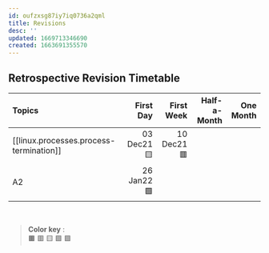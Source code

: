 ```yaml
---
id: oufzxsg87iy7iq0736a2qml
title: Revisions
desc: ''
updated: 1669713346690
created: 1663691355570
---
```


## Retrospective Revision Timetable

Topics | First Day | First Week | Half-a-Month | One Month |
:---|---:|---:|---:|---:|
[[linux.processes.process-termination]] | 03 Dec21 🟨 | 10 Dec21 🟥 |
A2 | 26  Jan22 🟩|

</br>

> **Color key** :  
> 🟫 🟥 🟨 🟩 🟪

